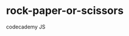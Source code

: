 # rock-paper-or-scissors
codecademy JS 

<DOCTYPE html>
<html>
<head>  
<title> codecademy rockpaperscissors</title>
</head>
<body>
<script>

/*var userChoice = prompt("Do you choose rock, paper or scissors?");
var computerChoice = Math.random();
if (computerChoice < 0.34) {
	computerChoice = "rock";
} else if(computerChoice <= 0.67) {
	computerChoice = "paper";
} else {
	computerChoice = "scissors";
} console.log("Computer: " + computerChoice);*/

var userChoice = prompt("Do you choose rock, paper or scissors?");
var computerChoice = Math.random();
if (computerChoice < 0.34) {
computerChoice = "rock";
} else if(computerChoice <= 0.67) {
computerChoice = "paper";
} else {
computerChoice = "scissors";
} console.log("Computer: " + computerChoice);

var compare = function(userChoice, computerChoice) {
if(userChoice === computerChoice) {
return "The result is a tie!";
}
else if(userChoice === "paper"){
if (computerChoice === "rock"){
return "paper wins";
}
else {
return "scissors wins";
}
}
else if (userChoice === "scissors") {
if (computerChoice === "paper"){
return "scissors wins";
}
else {
return "rock wins";
}
}
};
</script>
</body>
</html>
